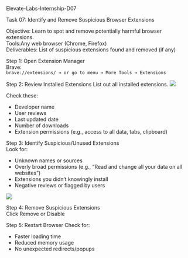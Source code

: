 Elevate-Labs-Internship-D07  

Task 07: Identify and Remove Suspicious Browser Extensions  

Objective: Learn to spot and remove potentially harmful browser extensions.  
Tools:Any web browser (Chrome, Firefox)  
Deliverables: List of suspicious extensions found and removed (if any)  

Step 1: Open Extension Manager  
Brave:  
```brave://extensions/ → or go to menu → More Tools → Extensions```  

Step 2: Review Installed Extensions
List out all installed extensions.
<img src="images/1.png">

Check these:
- Developer name
- User reviews
- Last updated date
- Number of downloads
- Extension permissions (e.g., access to all data, tabs, clipboard)

Step 3: Identify Suspicious/Unused Extensions  
Look for:
- Unknown names or sources
- Overly broad permissions (e.g., “Read and change all your data on all websites”)
- Extensions you didn’t knowingly install
- Negative reviews or flagged by users
<img src="images/2.png">

Step 4: Remove Suspicious Extensions  
Click Remove or Disable  

Step 5: Restart Browser
Check for:
- Faster loading time
- Reduced memory usage
- No unexpected redirects/popups
